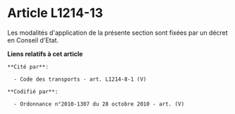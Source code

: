 # Article L1214-13

Les modalités d'application de la présente section sont fixées par un décret en Conseil d'Etat.

**Liens relatifs à cet article**

	**Cité par**:

	  - Code des transports - art. L1214-8-1 (V)

	**Codifié par**:

	  - Ordonnance n°2010-1307 du 28 octobre 2010 - art. (V)
